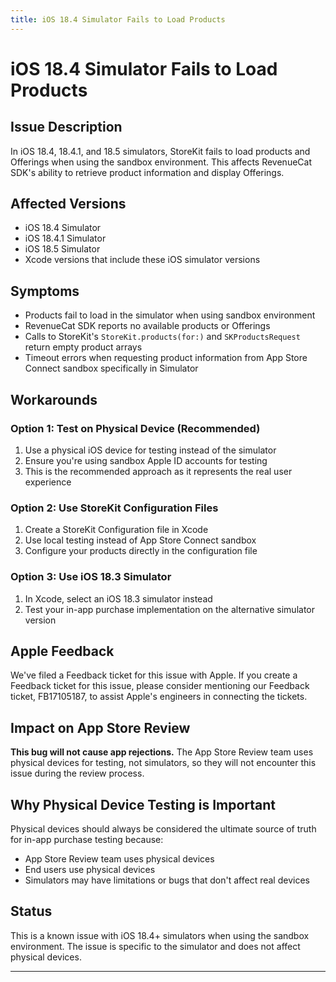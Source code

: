```yaml
---
title: iOS 18.4 Simulator Fails to Load Products
---
```


# iOS 18.4 Simulator Fails to Load Products

## Issue Description

In iOS 18.4, 18.4.1, and 18.5 simulators, StoreKit fails to load products and Offerings when using the sandbox environment. This affects RevenueCat SDK's ability to retrieve product information and display Offerings.

## Affected Versions

- iOS 18.4 Simulator
- iOS 18.4.1 Simulator
- iOS 18.5 Simulator
- Xcode versions that include these iOS simulator versions

## Symptoms

- Products fail to load in the simulator when using sandbox environment
- RevenueCat SDK reports no available products or Offerings
- Calls to StoreKit's `StoreKit.products(for:)` and `SKProductsRequest` return empty product arrays
- Timeout errors when requesting product information from App Store Connect sandbox specifically in Simulator

## Workarounds

### Option 1: Test on Physical Device (Recommended)

1. Use a physical iOS device for testing instead of the simulator
2. Ensure you're using sandbox Apple ID accounts for testing
3. This is the recommended approach as it represents the real user experience

### Option 2: Use StoreKit Configuration Files

1. Create a StoreKit Configuration file in Xcode
2. Use local testing instead of App Store Connect sandbox
3. Configure your products directly in the configuration file

### Option 3: Use iOS 18.3 Simulator

1. In Xcode, select an iOS 18.3 simulator instead
2. Test your in-app purchase implementation on the alternative simulator version

## Apple Feedback
We've filed a Feedback ticket for this issue with Apple. If you create a Feedback ticket for this issue, please consider mentioning our Feedback ticket, FB17105187, to assist Apple's engineers in connecting the tickets.

## Impact on App Store Review

**This bug will not cause app rejections.** The App Store Review team uses physical devices for testing, not simulators, so they will not encounter this issue during the review process.

## Why Physical Device Testing is Important

Physical devices should always be considered the ultimate source of truth for in-app purchase testing because:

- App Store Review team uses physical devices
- End users use physical devices
- Simulators may have limitations or bugs that don't affect real devices

## Status

This is a known issue with iOS 18.4+ simulators when using the sandbox environment. The issue is specific to the simulator and does not affect physical devices.

---
